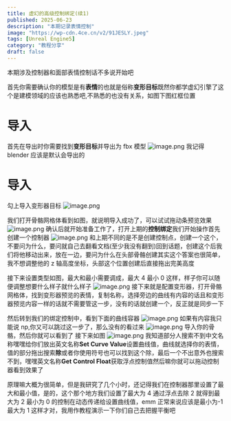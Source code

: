 ```yaml
---
title: 虚幻的高级控制绑定(续1)
published: 2025-06-23
description: "本期记录表情控制"
image: "https://wp-cdn.4ce.cn/v2/91JESLY.jpeg"
tags: [Unreal Engine5]
category: "教程分享"
draft: false
---
```


本期涉及控制器和面部表情控制话不多说开始吧

首先你需要确认你的模型是有**表情**的也就是俗称**变形目标**既然你都学虚幻引擎了这个是建模领域的应该也熟悉吧,不熟悉的也没有关系，如图下图红框位置

# 导入

首先在导出时你需要找到**变形目标**并导出为 fbx 模型
![image.png](https://wp-cdn.4ce.cn/v2/7XYNVKp.png)
我记得 blender 应该是默认会导出的

# 导入

勾上导入变形器目标
![image.png](https://wp-cdn.4ce.cn/v2/Z4DuWLc.png)

我们打开骨骼网格体看到如图，就说明导入成功了，可以试试拖动条预览效果
![image.png](https://wp-cdn.4ce.cn/v2/CKl25KT.png)
确认后就开始准备工作了，打开上期的**控制绑定**我们开始操作首先创建一个控制器
![image.png](https://wp-cdn.4ce.cn/v2/iaxxPgi.png)
和上期不同的是不是创建控制点，创建一个这个，不要问为什么，要问就自己去翻看文档(至少我没有翻到)回到话题，创建这个后我们将他移动出来，放在一边，要问为什么在头部骨骼创建其实这个答案也很简单，我不想调整他的 z 轴高度坐标，头部这个位置创建后直接拖出完美高度

接下来设置类型如图，最大和最小需要调成，最大 4 最小 0 这样，样子你可以随便调整想要什么样子就什么样子
![image.png](https://wp-cdn.4ce.cn/v2/rrear4s.png)
接下来就是配置变形器，打开骨骼网格体，找到变形器预览的表情，复制名称，选择旁边的曲线有内容的话且和变形器预览内容一样的话就不需要管这一步，没有的话就创建一个，反正就是同步一下

然后转到我们的绑定控制中，看到下面的曲线容器
![image.png](https://wp-cdn.4ce.cn/v2/BkGKXCb.png)
如果有内容我只能说 np,你又可以跳过这一步了，那么没有的看过来
![image.png](https://wp-cdn.4ce.cn/v2/IhKxkuz.png)
导入你的骨骼，然后你就可以看到了
接下来如图
![image.png](https://wp-cdn.4ce.cn/v2/OV7vTST.png)
我知道部分人搜索不到中文名称嘿嘿给你们放出英文名称**Set Curve Value**设置曲线值，曲线就选择你的表情，值的部分拖出搜索**除**或者你使用符号也可以找到这个除，最后一个不出意外也搜索不到，嘿嘿英文名称**Get Control Float**获取浮点控制值然后嘛你就可以拖动控制器看到效果了

原理嘛大概为很简单，但是我研究了几个小时，还记得我们在控制器那里设置了最大和最小值，是的，这个那个地方我们设置了最大为 4 通过浮点去除 2 就得到最大为 2 最小为 0 的控制在动态传递给设置曲线值，emm 正常来说应该是最小为-1 最大为 1 这样才对，我用作教程演示一下你们自己去把握平衡吧
